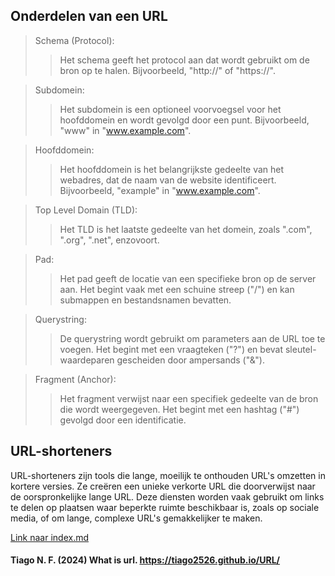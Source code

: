## Onderdelen van een URL

> Schema (Protocol):
>>  Het schema geeft het protocol aan dat wordt gebruikt om de bron op te halen. Bijvoorbeeld, "http://" of "https://".

> Subdomein:
>> Het subdomein is een optioneel voorvoegsel voor het hoofddomein en wordt gevolgd door een punt. Bijvoorbeeld, "www" in "www.example.com".

> Hoofddomein:
>> Het hoofddomein is het belangrijkste gedeelte van het webadres, dat de naam van de website identificeert. Bijvoorbeeld, "example" in "www.example.com".

> Top Level Domain (TLD):
>> Het TLD is het laatste gedeelte van het domein, zoals ".com", ".org", ".net", enzovoort.

>  Pad:
>> Het pad geeft de locatie van een specifieke bron op de server aan. Het begint vaak met een schuine streep ("/") en kan submappen en bestandsnamen bevatten.

> Querystring:
>> De querystring wordt gebruikt om parameters aan de URL toe te voegen. Het begint met een vraagteken ("?") en bevat sleutel-waardeparen gescheiden door ampersands ("&").

>Fragment (Anchor):
>> Het fragment verwijst naar een specifiek gedeelte van de bron die wordt weergegeven. Het begint met een hashtag ("#") gevolgd door een identificatie.

## URL-shorteners

URL-shorteners zijn tools die lange, moeilijk te onthouden URL's omzetten in kortere versies. Ze creëren een unieke verkorte URL die doorverwijst naar de oorspronkelijke lange URL. Deze diensten worden vaak gebruikt om links te delen op plaatsen waar beperkte ruimte beschikbaar is, zoals op sociale media, of om lange, complexe URL's gemakkelijker te maken.

[Link naar index.md](./index.md)


#### Tiago N. F. (2024) What is url. https://tiago2526.github.io/URL/
